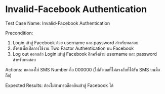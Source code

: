 # Invalid-Facebook Authentication

Test Case Name: Invalid-Facebook Authentication 

Precondition: 
1. Login เข้าสู่ Facebook ด้วย username และ password สำหรับทดสอบ
2. ตั้งค่าเพื่อเปิดการใช้งาน Two Factor Authentication บน Facebook 
3. Log out ออกแล้ว Login เข้าสู่ Facebook อีกครั้งด้วย username และ password สำหรับทดสอบ

Actions: ทดลองใส่ SMS Number คือ 000000 (ใส่ตัวเลขที่ไม่ตรงกับที่ได้รับ SMS บนมือถือ)

Expected Results: ต้องไม่สามารถล็อคอินเข้าสู่ Facebook ได้
